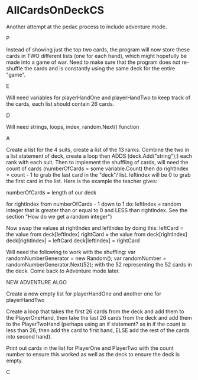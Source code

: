 # AllCardsOnDeckCS

Another attempt at the pedac process to include adventure mode.

P

Instead of showing just the top two cards, the program will now store these cards in TWO different lists (one for each hand), which might hopefully be made into a game of war. Need to make sure that the program does not re-shuffle the cards and is constantly using the same deck for the entire "game". 

E

Will need variables for playerHandOne and playerHandTwo to keep track of the cards, each list should contain 26 cards.

D

Will need strings, loops, index, random.Next() function

A

Create a list for the 4 suits, create a list of the 13 ranks. Combine the two in a list statement of deck, create a loop then ADDS (deck.Add("string");) each rank with each suit. Then to implement the shuffling of cards, will need the count of cards (numberOfCards = some variable.Count) then do rightIndex = count - 1 to grab the last card in the "deck"/ list. leftindex will be 0 to grab the first card in the list. Here is the example the teacher gives:

numberOfCards = length of our deck

for rightIndex from numberOfCards - 1 down to 1 do:
  leftIndex = random integer that is greater than or equal to 0 and LESS than rightIndex. See the section "How do we get a random integer")

  Now swap the values at rightIndex and leftIndex by doing this:
    leftCard = the value from deck[leftIndex]
    rightCard = the value from deck[rightIndex]
    deck[rightIndex] = leftCard
    deck[leftIndex] = rightCard

Will need the following to work with the shuffling:
var randomNumberGenerator = new Random();
var randomNumber = randomNumberGenerator.Next(52); with the 52 representing the 52 cards in the deck. Come back to Adventure mode later.

NEW ADVENTURE ALGO

Create a new empty list for playerHandOne and another one for playerHandTwo

Create a loop that takes the first 26 cards from the deck and add them to the PlayerOneHand, then take the last 26 cards from the deck and add them to the PlayerTwoHand (perhaps using an if statement? as in if the count is less than 26, then add the card to first hand, ELSE add the rest of the cards into second hand).

Print out cards in the list for PlayerOne and PlayerTwo with the count number to ensure this worked as well as the deck to ensure the deck is empty.

C